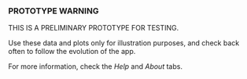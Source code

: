 ### PROTOTYPE WARNING

THIS IS A PRELIMINARY PROTOTYPE FOR TESTING.

Use these data and plots only for illustration purposes, and check back often
to follow the evolution of the app.

For more information, check the *Help* and *About* tabs.
